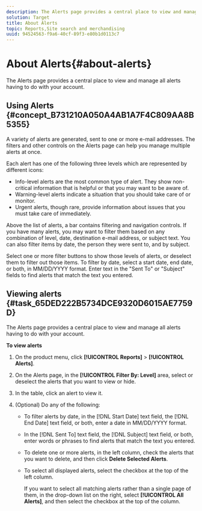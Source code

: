 ```yaml
---
description: The Alerts page provides a central place to view and manage all alerts having to do with your account.
solution: Target
title: About Alerts
topic: Reports,Site search and merchandising
uuid: 94524563-f9a6-40cf-89f3-e80b1d0113c7
---
```


# About Alerts{#about-alerts}

The Alerts page provides a central place to view and manage all alerts having to do with your account.

## Using Alerts {#concept_B731210A050A4AB1A7F4C809AA8B5355} 

A variety of alerts are generated, sent to one or more e-mail addresses. The filters and other controls on the Alerts page can help you manage multiple alerts at once.

Each alert has one of the following three levels which are represented by different icons:

* Info-level alerts are the most common type of alert. They show non-critical information that is helpful or that you may want to be aware of. 
* Warning-level alerts indicate a situation that you should take care of or monitor. 
* Urgent alerts, though rare, provide information about issues that you must take care of immediately.

Above the list of alerts, a bar contains filtering and navigation controls. If you have many alerts, you may want to filter them based on any combination of level, date, destination e-mail address, or subject text. You can also filter items by date, the person they were sent to, and by subject.

Select one or more filter buttons to show those levels of alerts, or deselect them to filter out those items. To filter by date, select a start date, end date, or both, in MM/DD/YYYY format. Enter text in the "Sent To" or "Subject" fields to find alerts that match the text you entered. 

## Viewing alerts {#task_65DED222B5734DCE9320D6015AE7759D}

The Alerts page provides a central place to view and manage all alerts having to do with your account.

**To view alerts** 

1. On the product menu, click **[!UICONTROL Reports]** > **[!UICONTROL Alerts]**.
1. On the Alerts page, in the **[!UICONTROL Filter By: Level]** area, select or deselect the alerts that you want to view or hide.
1. In the table, click an alert to view it.
1. (Optional) Do any of the following:

    * To filter alerts by date, in the [!DNL Start Date] text field, the [!DNL End Date] text field, or both, enter a date in MM/DD/YYYY format. 

    * In the [!DNL Sent To] text field, the [!DNL Subject] text field, or both, enter words or phrases to find alerts that match the text you entered. 

    * To delete one or more alerts, in the left column, check the alerts that you want to delete, and then click **Delete Selected Alerts**. 
    * To select all displayed alerts, select the checkbox at the top of the left column.

        If you want to select all matching alerts rather than a single page of them, in the drop-down list on the right, select **[!UICONTROL All Alerts]**, and then select the checkbox at the top of the column.

